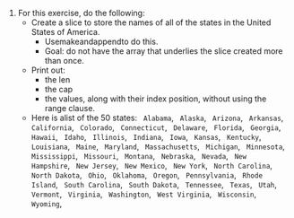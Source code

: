 1. For this exercise, do the following:
    - Create a slice to store the names of all of the states in the United States of America.
      * Usemakeandappendto do this.
      * Goal: do not have the array that underlies the slice created more than once.
    - Print out:
      * the len
      * the cap
      * the values, along with their index position, without using the range clause.
    - Here is alist of the 50 states:
        ` Alabama`, ` Alaska`, ` Arizona`, ` Arkansas`, ` California`, ` Colorado`, ` Connecticut`, `
        Delaware`, ` Florida`, ` Georgia`, ` Hawaii`, ` Idaho`, ` Illinois`, ` Indiana`, ` Iowa`, ` Kansas`, `
        Kentucky`, ` Louisiana`, ` Maine`, ` Maryland`, ` Massachusetts`, ` Michigan`, ` Minnesota`, `
        Mississippi`, ` Missouri`, ` Montana`, ` Nebraska`, ` Nevada`, ` New Hampshire`, ` New Jersey`,
        ` New Mexico`, ` New York`, ` North Carolina`, ` North Dakota`, ` Ohio`, ` Oklahoma`, ` Oregon`,
        ` Pennsylvania`, ` Rhode Island`, ` South Carolina`, ` South Dakota`, ` Tennessee`, ` Texas`, `
        Utah`, ` Vermont`, ` Virginia`, ` Washington`, ` West Virginia`, ` Wisconsin`, ` Wyoming`,